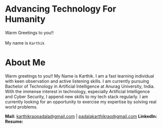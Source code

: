 # Advancing Technology For Humanity
Warm Greetings to you!!\
\
My name is `Karthik`

# About Me

Warm greetings to you!!
My Name is Karthik. I am a fast learning individual with keen observation and active listening skills. I am currently pursuing Bachelor of Technology in Artificial Intelligence at Anurag University, India. With the immense interest in technology, especially Artificial Intelligence and Cyber Security, I append new skills to my tech stack regularly. I am currently looking for an opportunity to exercise my expertise by solving real world problems.

**Mail:** karthikraopadala@gmail.com | padalakarthikrao@gmail.com
**LinkedIn:** 
**Resume:**

<!--
**KARTHIK-RAO-4572/KARTHIK-RAO-4572** is a ✨ _special_ ✨ repository because its `README.md` (this file) appears on your GitHub profile.

Here are some ideas to get you started:

- 🔭 I’m currently working on ...
- 🌱 I’m currently learning ...
- 👯 I’m looking to collaborate on ...
- 🤔 I’m looking for help with ...
- 💬 Ask me about ...
- 📫 How to reach me: ...
- 😄 Pronouns: ...
- ⚡ Fun fact: ...
-->
